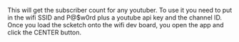 This will get the subscriber count for any youtuber.  To use it you need to put in the wifi SSID and P@$w0rd plus a youtube api key and the channel ID. Once you load the scketch onto the wifi dev board, you open the app and click the CENTER button.
